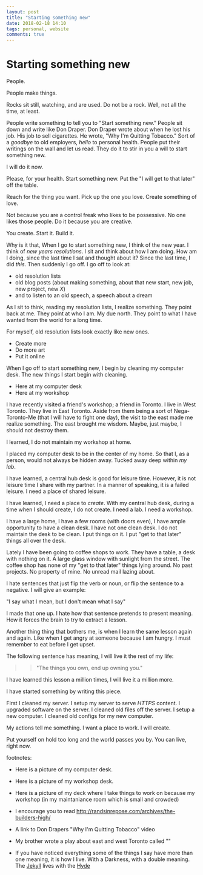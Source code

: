 ```yaml
---
layout: post
title: "Starting something new"
date: 2018-02-18 14:10
tags: personal, website
comments: true
---
```


# Starting something new

People.

People make things.

Rocks sit still, watching, and are used. Do not be a rock. Well, not all the time, at least.

People write something to tell you to "Start something new." People sit down and write like Don Draper. Don Draper wrote about when he lost his job. His job to sell cigarettes. He wrote, "Why I'm Quitting Tobacco." Sort of a _goodbye_ to old employers, _hello_ to personal health. People put their writings on the wall and let us read. They do it to stir in you a will to start something new.

I will do it now.

Please, for your health. Start something new. Put the "I will get to that later" off the table.

Reach for the thing you want. Pick up the one you love. Create something of love.

Not because you are a control freak who likes to be possessive. No one likes those people. Do it because you are creative.

You create. Start it. Build it.

Why is it that,
When I go to start something new, I think of the new year. I think of _new_ _years_ _resolutions_. I sit and think about how I am doing. How am I doing, since the last time I sat and thought about it? Since the last time, I did _this_. Then suddenly I go off. I go off to look at:

- old resolution lists
- old blog posts (about making something, about that new start, new job, new project, new _X_)
- and to listen to an old speech, a speech about a dream

As I sit to think, reading my resolution lists, I realize something. They point back at me. They point at who I am. My due north. They point to what I have wanted from the world for a long time.

For myself, old resolution lists look exactly like new ones.

- Create more
- Do more art
- Put it online

When I go off to start something new, I begin by cleaning my computer desk. The new things I start begin with cleaning.

- Here at my computer desk
- Here at my workshop

I have recently visited a friend's workshop; a friend in Toronto. I live in West Toronto. They live in East Toronto. Aside from them being a sort of Nega-Toronto-Me (that I will have to fight one day), the visit to the east made me realize something. The east brought me wisdom. Maybe, just maybe, I should not destroy them.

I learned, I do not maintain my workshop at home.

I placed my computer desk to be in the center of my home. So that I, as a person, would not always be hidden away. Tucked away deep within _my_ _lab_.

I have learned, a central hub desk is good for leisure time. However, it is not leisure time I share with my partner. In a manner of speaking, it is a failed leisure. I need a place of shared leisure.

I have learned, I need a place to _create_. With my central hub desk, during a time when I should create, I do not create. I need a lab. I need a workshop.

I have a large home, I have a few rooms (with doors even), I have ample opportunity to have a clean desk.
I have not one clean desk. I do not maintain the desk to be clean. I put things on it. I put "get to that later" things all over the desk.

Lately I have been going to coffee shops to work. They have a table, a desk with nothing on it. A large glass window with sunlight from the street. The coffee shop has none of my "get to that later" things lying around. No past projects. No property of mine. No unread mail lazing about.

I hate sentences that just flip the verb or noun, or flip the sentence to a negative. I will give an example:

"I say what I mean, but I don't mean what I say"

I made that one up. I hate how that sentence pretends to present meaning. How it forces the brain to try to extract a lesson.

Another thing thing that bothers me, is when I learn the same lesson again and again. Like when I get angry at someone because I am hungry. I must remember to eat before I get upset.

The following sentence has meaning, I will live it the rest of my life:

>> "The things you own, end up owning you."

I have learned this lesson a million times, I will live it a million more.

I have started something by writing this piece.

First I cleaned my server. I setup my server to serve _HTTPS_ content. I upgraded software on the server. I cleaned old files off the server. I setup a new computer. I cleaned old configs for my new computer.

My actions tell me something. I want a place to work. I will create.

Put yourself on hold too long and the world passes you by. You can live, right now.

footnotes:

- Here is a picture of my computer desk.
  ![]()

- Here is a picture of my workshop desk.
  ![]()

- Here is a picture of my deck where I take things to work on because my workshop (in my maintaniance room which is small and crowded)
  ![]()

- I encourage you to read http://randsinrepose.com/archives/the-builders-high/
- A link to Don Drapers "Why I'm Quitting Tobacco" video
- My brother wrote a play about east and west Toronto called ""
- If you have noticed everything some of the things I say have more than one meaning, it is how I live. With a Darkness, with a double meaning. The [Jekyll](https://jekyllrb.com/docs/sites/) lives with the [Hyde](https://maps.google.ca/maps?q=hyde+park+toronto)
